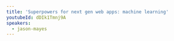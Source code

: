 ```yaml
---
title: 'Superpowers for next gen web apps: machine learning'
youtubeId: dDIk1Tmnj9A
speakers:
  - jason-mayes
---
```

